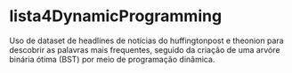 # lista4DynamicProgramming

Uso de dataset de headlines de notícias do huffingtonpost e theonion para descobrir as palavras mais frequentes, seguido da criação de uma arvóre binária ótima (BST) por meio de programação dinâmica.
